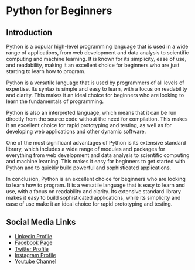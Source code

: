 # Python for Beginners

## Introduction

Python is a popular high-level programming language that is used in a wide range of applications, from web development and data analysis to scientific computing and machine learning. It is known for its simplicity, ease of use, and readability, making it an excellent choice for beginners who are just starting to learn how to program.

Python is a versatile language that is used by programmers of all levels of expertise. Its syntax is simple and easy to learn, with a focus on readability and clarity. This makes it an ideal choice for beginners who are looking to learn the fundamentals of programming.

Python is also an interpreted language, which means that it can be run directly from the source code without the need for compilation. This makes it an excellent choice for rapid prototyping and testing, as well as for developing web applications and other dynamic software.

One of the most significant advantages of Python is its extensive standard library, which includes a wide range of modules and packages for everything from web development and data analysis to scientific computing and machine learning. This makes it easy for beginners to get started with Python and to quickly build powerful and sophisticated applications.

In conclusion, Python is an excellent choice for beginners who are looking to learn how to program. It is a versatile language that is easy to learn and use, with a focus on readability and clarity. Its extensive standard library makes it easy to build sophisticated applications, while its simplicity and ease of use make it an ideal choice for rapid prototyping and testing.

Social Media Links
---

* [Linkedin Profile](https://www.linkedin.com/in/shalomshan-selvakumar-423aaa1aa/)
* [Facebook Page](https://web.facebook.com/selvakumar.shalomshan)
* [Twitter Profile](https://mobile.twitter.com/SHALOMSHANS)
* [Instagram Profile](https://www.instagram.com/shalomshanselvakumar/)
* [Youtube Channel](https://www.youtube.com/channel/UCeQfTqz1hxhe_Lt37I2JLDg)